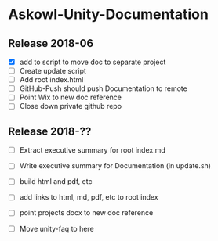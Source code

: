 # Askowl-Unity-Documentation
## Release 2018-06

* [x] add to script to move doc to separate project
* [ ] Create update script
* [ ] Add root index.html
* [ ] GitHub-Push should push Documentation to remote
* [ ] Point Wix to new doc reference
* [ ] Close down private github repo

## Release 2018-??

- [ ] Extract executive summary for root index.md
- [ ] Write executive summary for Documentation (in update.sh)
- [ ] build html and pdf, etc
- [ ] add links to html, md, pdf, etc to root index
- [ ] point projects docx to new doc reference
- [ ] Move unity-faq to here

